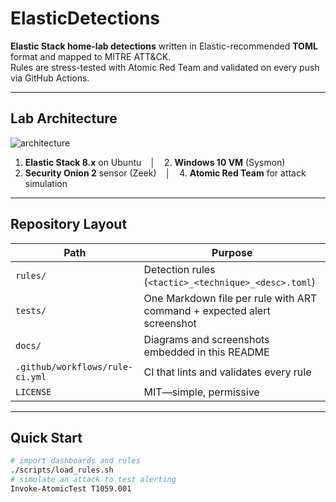 # ElasticDetections

**Elastic Stack home-lab detections** written in Elastic-recommended **TOML** format and mapped to MITRE ATT&CK.  
Rules are stress-tested with Atomic Red Team and validated on every push via GitHub Actions.

---

## Lab Architecture
![architecture](docs/architecture.png)

1. **Elastic Stack 8.x** on Ubuntu │ 2. **Windows 10 VM** (Sysmon)  
3. **Security Onion 2** sensor (Zeek) │ 4. **Atomic Red Team** for attack simulation  

---

## Repository Layout

| Path | Purpose |
|------|---------|
| `rules/` | Detection rules (`<tactic>_<technique>_<desc>.toml`) |
| `tests/` | One Markdown file per rule with ART command + expected alert screenshot |
| `docs/`  | Diagrams and screenshots embedded in this README |
| `.github/workflows/rule-ci.yml` | CI that lints and validates every rule |
| `LICENSE` | MIT—simple, permissive |

---

## Quick Start

```bash
# import dashboards and rules
./scripts/load_rules.sh
# simulate an attack to test alerting
Invoke-AtomicTest T1059.001
